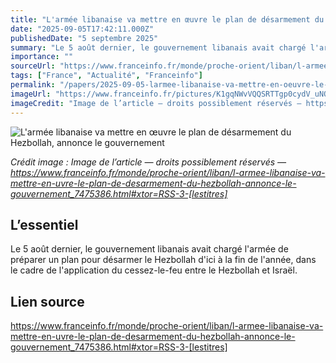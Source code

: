 ```yaml
---
title: "L'armée libanaise va mettre en œuvre le plan de désarmement du Hezbollah, annonce le gouvernement"
date: "2025-09-05T17:42:11.000Z"
publishedDate: "5 septembre 2025"
summary: "Le 5 août dernier, le gouvernement libanais avait chargé l'armée de préparer un plan pour désarmer le Hezbollah d'ici à la fin de l'année, dans le cadre de l'application du cessez-le-feu entre le Hezbollah et Israël."
importance: ""
sourceUrl: "https://www.franceinfo.fr/monde/proche-orient/liban/l-armee-libanaise-va-mettre-en-uvre-le-plan-de-desarmement-du-hezbollah-annonce-le-gouvernement_7475386.html#xtor=RSS-3-[lestitres]"
tags: ["France", "Actualité", "Franceinfo"]
permalink: "/papers/2025-09-05-larmee-libanaise-va-mettre-en-oeuvre-le-plan-de-desarmement-du-hezbollah-annonce-le-gouvernement"
imageUrl: "https://www.franceinfo.fr/pictures/K1gqNWvVQQSRTTgp0cydV_uNOjw/0x106:1024x682/1500x843/2025/09/05/000-73ja7pt-68bb1e106786d916285656.jpg"
imageCredit: "Image de l’article — droits possiblement réservés — https://www.franceinfo.fr/monde/proche-orient/liban/l-armee-libanaise-va-mettre-en-uvre-le-plan-de-desarmement-du-hezbollah-annonce-le-gouvernement_7475386.html#xtor=RSS-3-[lestitres]"
---
```


![L'armée libanaise va mettre en œuvre le plan de désarmement du Hezbollah, annonce le gouvernement](https://www.franceinfo.fr/pictures/K1gqNWvVQQSRTTgp0cydV_uNOjw/0x106:1024x682/1500x843/2025/09/05/000-73ja7pt-68bb1e106786d916285656.jpg)

*Crédit image : Image de l’article — droits possiblement réservés — https://www.franceinfo.fr/monde/proche-orient/liban/l-armee-libanaise-va-mettre-en-uvre-le-plan-de-desarmement-du-hezbollah-annonce-le-gouvernement_7475386.html#xtor=RSS-3-[lestitres]*

## L’essentiel

Le 5 août dernier, le gouvernement libanais avait chargé l'armée de préparer un plan pour désarmer le Hezbollah d'ici à la fin de l'année, dans le cadre de l'application du cessez-le-feu entre le Hezbollah et Israël.

## Lien source

https://www.franceinfo.fr/monde/proche-orient/liban/l-armee-libanaise-va-mettre-en-uvre-le-plan-de-desarmement-du-hezbollah-annonce-le-gouvernement_7475386.html#xtor=RSS-3-[lestitres]

